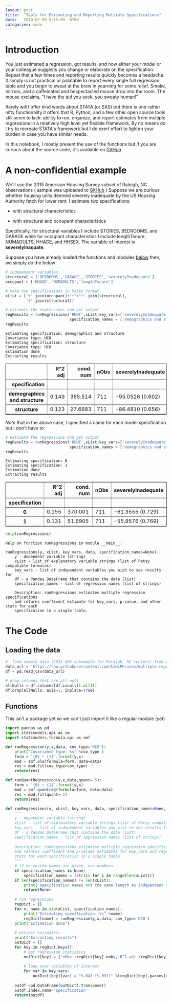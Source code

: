 ```yaml
---
layout: post
title:  "Tools for Estimating and Reporting Multiple Specifications"
date:   2019-07-09 5:55:00 -0700
categories: code
---
```


# Introduction

You just estimated a regression, got results, and now either your model or your colleague suggests you change or elaborate on the specification. Repeat that a few times and reporting results quickly becomes a headache. It simply is not practical or palatable to report every single full regression table and you begin to sweat at the brow in yearning for some relief. Smoke, mirrors, and a caffeinated and bespectacled mouse drop into the room. The mouse exclaims, "I have the aid you seek, you sweaty human!"

Rarely will I offer kind words about STATA (or SAS) but there is one rather nifty functionality it offers that R, Python, and a few other open source tools still seem to lack: ability to run, organize, and report estimates from multiple regressions in a relatively high level yet flexible framework. By no means do I try to recreate STATA's framework but I do exert effort to lighten your burden in case you have similar needs.

In this notebook, I mostly present the use of the functions but if you are curious about the source code, it's available on [GitHub](https://github.com/kiwiPhrases/multiple-regressions)

# A non-confidential example

We'll use the 2015 American Housing Survey subset of Raleigh, NC observations ( sample was uploaded to [GitHub](https://raw.githubusercontent.com/kiwiPhrases/multiple-regressions/master/AHS_2015_National_Metropolitan_renters_raleigh.csv) ) Suppose we are curious whether housing units deemed severely inadequate by the US Housing Authority fetch for lower rent. I estimate two specifications:

- with structural characteristics

- with structural and occupant characteristics

Specifically, for structural variables I include STORIES, BEDROOMS, and GARAGE while for occupant characteristics I include lengthTenure, NUMADULTS, HHAGE, and HHSEX. The variable of interest is **severelyInaquate**.

Suppose you have already loaded the functions and modules [below](#the-code) then, we simply do the below


```python
# independent variables
structural = ['BEDROOMS','GARAGE','STORIES','severelyInadequate']
occupant = ['HHAGE','NUMADULTS','lengthTenure']

# make two specifications in Patsy format
xList = ['+'.join(occupant)+"+"+"+".join(structural),
         '+'.join(structural)]

# estimate the regressions and get output
regResults = runRegressions('RENT',xList,key_vars=['severelyInadequate'], data = df,
                            specification_names = ['demographics and structure','structure'])
regResults
```

    Estimating specification: demographics and structure
    Covariance type: HC0
    Estimating specification: structure
    Covariance type: HC0
    Estimation done
    Extracting results
    




<div>
<style scoped>
    .dataframe tbody tr th:only-of-type {
        vertical-align: middle;
    }

    .dataframe tbody tr th {
        vertical-align: top;
    }

    .dataframe thead th {
        text-align: right;
    }
</style>
<table border="1" class="dataframe">
  <thead>
    <tr style="text-align: right;">
      <th></th>
      <th>R^2 adj</th>
      <th>cond. num</th>
      <th>nObs</th>
      <th>severelyInadequate</th>
    </tr>
    <tr>
      <th>specification</th>
      <th></th>
      <th></th>
      <th></th>
      <th></th>
    </tr>
  </thead>
  <tbody>
    <tr>
      <th>demographics and structure</th>
      <td>0.149</td>
      <td>365.514</td>
      <td>711</td>
      <td>-95.0526 (0.602)</td>
    </tr>
    <tr>
      <th>structure</th>
      <td>0.123</td>
      <td>27.6683</td>
      <td>711</td>
      <td>-86.4810 (0.656)</td>
    </tr>
  </tbody>
</table>
</div>



*Note* that in the above case, I specified a name for each model specification but I don't have to:


```python
# estimate the regressions and get output
regResults = runRegressions('RENT',xList,key_vars=['severelyInadequate'], data = df,
                            specification_names = ['demographics and structure','structure'])
regResults
```

    Estimating specification: 0
    Estimating specification: 1
    Estimation done
    Extracting results
    




<div>
<style scoped>
    .dataframe tbody tr th:only-of-type {
        vertical-align: middle;
    }

    .dataframe tbody tr th {
        vertical-align: top;
    }

    .dataframe thead th {
        text-align: right;
    }
</style>
<table border="1" class="dataframe">
  <thead>
    <tr style="text-align: right;">
      <th></th>
      <th>R^2 adj</th>
      <th>cond. num</th>
      <th>nObs</th>
      <th>severelyInadequate</th>
    </tr>
    <tr>
      <th>specification</th>
      <th></th>
      <th></th>
      <th></th>
      <th></th>
    </tr>
  </thead>
  <tbody>
    <tr>
      <th>0</th>
      <td>0.155</td>
      <td>370.001</td>
      <td>711</td>
      <td>-61.3555 (0.729)</td>
    </tr>
    <tr>
      <th>1</th>
      <td>0.131</td>
      <td>51.6905</td>
      <td>711</td>
      <td>-55.9576 (0.769)</td>
    </tr>
  </tbody>
</table>
</div>




```python
help(runRegressions)
```

    Help on function runRegressions in module __main__:
    
    runRegressions(y, xList, key_vars, data, specification_names=None)
        y - dependent variable (string)
        xList - list of explanatory variable strings (list of Patsy compatible formulas)
        key_vars - list of independent variables you wish to see results for
        df - a Pandas DataFrame that contains the data (list)
        specification_names - list of regression names (list of strings)
        
        Description: runRegressions estimates multiple regression specifications
        and returns coefficent estimate for key_vars, p-value, and other stats for each
        specification in a single table.
    
    

# The Code

## Loading the data


```python
#  load sample data (2015 AHS subsample for Raleigh, NC renters) from github
data_url = 'https://raw.githubusercontent.com/kiwiPhrases/multiple-regressions/master/AHS_2015_National_Metropolitan_renters_raleigh.csv'
df = pd.read_csv(data_url)

# drop columns that are all null
allNulls = df.columns[df.isnull().all()]
df.drop(allNulls, axis=1, inplace=True)
```

## Functions


This isn't a package yet so we can't just import it like a regular module (yet)


```python
import pandas as pd
import statsmodels.api as sm
import statsmodels.formula.api as smf

def runRegression(y,x,data, cov_type='HC0'):
    print("Covariance type: %s" %cov_type )
    form = '{0} ~ {1}'.format(y,x)
    mod = smf.ols(formula=form, data=data)
    res = mod.fit(cov_type=cov_type)
    return(res)

def runQuantRegression(y,x,data,quant=.5):
    form = '{0} ~ {1}'.format(y,x)
    mod = smf.quantreg(formula=form, data=data)
    res = mod.fit(quant=.5)
    return(res)

def runRegressions(y, xList, key_vars, data, specification_names=None, cov_type='HC0'):
    """
    y - dependent variable (string)
    xList - list of explanatory variable strings (list of Patsy compatible formulas)
    key_vars - list of independent variables you wish to see results for
    df - a Pandas DataFrame that contains the data (list)
    specification_names - list of regression names (list of strings)
    
    Description: runRegressions estimates multiple regression specifications
    and returns coefficent and p-values estimates for key_vars and regressions
    stats for each specification in a single table. 
    """
    # if no custom names are given, use numbers
    if specification_names is None:
        specification_names = [str(i) for i in range(len(xList))]
    if len(specification_names) != len(xList):
        print('specification names not the same length as independent variables list')
        return(None)
        
    # run regressions    
    regDict = {}
    for x, name in zip(xList, specification_names):
        print("Estimating specification: %s" %name)
        regDict[name] = runRegression(y,x,data, cov_type='HC0')
    print("Estimation done")   
    
    # extract estimates:
    print("Extracting results")
    outDict = {}    
    for key in regDict.keys():
        # get regression statistics
        outDict[key] = {'nObs':regDict[key].nobs,'R^2 adj':regDict[key].rsquared_adj.round(3), 'cond. num':regDict[key].condition_number}
        
        # loop over variables of interest
        for var in key_vars:
            outDict[key][var] = "%.04f (%.03f)" %(regDict[key].params[var], regDict[key].pvalues[var])
        
    outdf =pd.DataFrame(outDict).transpose()
    outdf.index.name='specification'
    return(outdf)    
```
